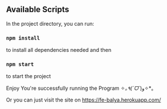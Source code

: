 

## Available Scripts

In the project directory, you can run:
### `npm install`
to install all dependencies needed and then
### `npm start`
to start the project

Enjoy You're successfully running the Program
✧*｡٩(ˊᗜˋ*)و✧*｡

Or you can just visit the site on https://fe-balya.herokuapp.com/

